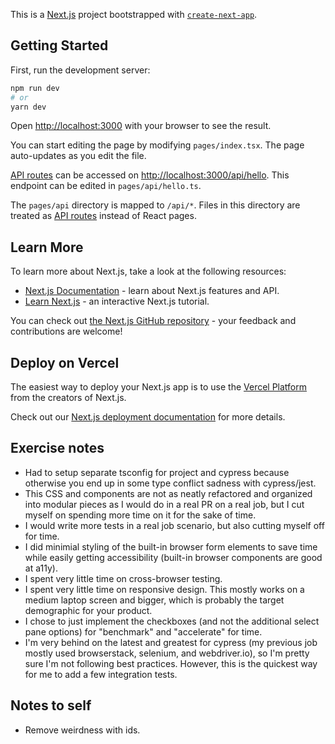 This is a [Next.js](https://nextjs.org/) project bootstrapped with
[`create-next-app`](https://github.com/vercel/next.js/tree/canary/packages/create-next-app).

## Getting Started

First, run the development server:

```bash
npm run dev
# or
yarn dev
```

Open [http://localhost:3000](http://localhost:3000) with your browser to see the
result.

You can start editing the page by modifying `pages/index.tsx`. The page
auto-updates as you edit the file.

[API routes](https://nextjs.org/docs/api-routes/introduction) can be accessed on
[http://localhost:3000/api/hello](http://localhost:3000/api/hello). This
endpoint can be edited in `pages/api/hello.ts`.

The `pages/api` directory is mapped to `/api/*`. Files in this directory are
treated as [API routes](https://nextjs.org/docs/api-routes/introduction) instead
of React pages.

## Learn More

To learn more about Next.js, take a look at the following resources:

- [Next.js Documentation](https://nextjs.org/docs) - learn about Next.js
  features and API.
- [Learn Next.js](https://nextjs.org/learn) - an interactive Next.js tutorial.

You can check out
[the Next.js GitHub repository](https://github.com/vercel/next.js/) - your
feedback and contributions are welcome!

## Deploy on Vercel

The easiest way to deploy your Next.js app is to use the
[Vercel Platform](https://vercel.com/new?utm_medium=default-template&filter=next.js&utm_source=create-next-app&utm_campaign=create-next-app-readme)
from the creators of Next.js.

Check out our
[Next.js deployment documentation](https://nextjs.org/docs/deployment) for more
details.

## Exercise notes

- Had to setup separate tsconfig for project and cypress because otherwise you
  end up in some type conflict sadness with cypress/jest.
- This CSS and components are not as neatly refactored and organized into
  modular pieces as I would do in a real PR on a real job, but I cut myself on
  spending more time on it for the sake of time.
- I would write more tests in a real job scenario, but also cutting myself off
  for time.
- I did minimial styling of the built-in browser form elements to save time
  while easily getting accessibility (built-in browser components are good at
  a11y).
- I spent very little time on cross-browser testing.
- I spent very little time on responsive design. This mostly works on a medium
  laptop screen and bigger, which is probably the target demographic for your
  product.
- I chose to just implement the checkboxes (and not the additional select pane
  options) for "benchmark" and "accelerate" for time.
- I'm very behind on the latest and greatest for cypress (my previous job mostly
  used browserstack, selenium, and webdriver.io), so I'm pretty sure I'm not
  following best practices. However, this is the quickest way for me to add a
  few integration tests.

## Notes to self

- Remove weirdness with ids.
